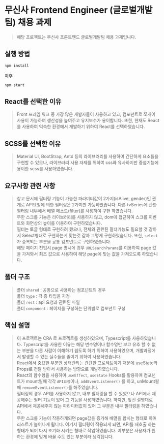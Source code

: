 # 무신사 Frontend Engineer (글로벌개발팀) 채용 과제

> 해당 프로젝트는 무신사 프론트엔드 글로벌개발팀 채용 과제입니다.

## 실행 방법

```sh
npm install
```

이후

```sh
npm start
```

## React를 선택한 이유

> Front 프레임 워크 중 가장 많은 개발자들이 사용하고 있고, 컴포넌트로 쪼개어 사용이 가능하여 생산성을 높여주고 유지보수가 용이합니다. 또한, 현재도 React를 사용하여 익숙한 환경에서 개발하기 위하여 React를 선택하였습니다.

## SCSS를 선택한 이유

> Material UI, BootStrap, Antd 등의 라이브러리를 사용하여 간단하게 요소들을 구현할 수 있으나, 라이브러리 사용 자제를 위하여 css와 유사하지만 중첩기능에 용이한 scss를 사용하였습니다.

## 요구사항 관련 사항

> 참고 문서에 필터링 기능이 가능한 파라미터값이 2가지(isAlive, gender)인 관계로 API요청에 의한 필터링은 2가지만 가능하였습니다. 다른 tvSeries에 관한 필터링 내부에서 배열 메소드(filter)를 사용하여 구현 하였습니다.<br />
> 무한 스크롤 기능은 라이브러리를 사용하지 않고, dom에 접근하여 스크롤 이벤트와 화면상의 높이를 이용하여 구현하였습니다. <br />
> 필터는 토글 형태로 구현하려 했으나, 전체와 관련된 필터기능도 필요할 것 같아서 Select형태로 구현하는게 맞는것 같아 그렇게 구현하였습니다. 또한, `select` 가 중복되는 부분을 공통 컴포넌트로 구현하였습니다. <br />
> 해당 페이지 진입시 page 명시에 경우 `URLSearchParams`를 이용하여 page 값을 가져와서 최초 값으로 사용하여 해당 page에 맞는 값을 가져오도록 하였습니다.

## 폴더 구조

> 폴더 `shared` : 공통으로 사용하는 컴포넌트의 경우 <br />
> 폴더 `type` : 각 종 타입을 지정 <br />
> 폴더 `rest` : api 요청과 관련된 파일 <br />
> 폴더 `component` : 페이지를 구성하는 단위별로 컴포넌트 구성 <br />

## 핵심 설명

> 이 프로젝트는 CRA 로 프로젝트를 생성하였으며, Typescript를 사용하였습니다. Typescript를 사용한 이유는 해당 변수명이나 함수명만 보고 유추 할 수 없는 부분을 다른 사람이 이해하기 쉽도록 하기 위하여 사용하였으며, 개발과정에서 발생할 수 있는 실수들을 줄이기 위하여 사용하였습니다. <br />
> React에서 중요한 부분인 상태관리는 간단한 프로젝트이기 때문에 useState와 Props로 전달 받아서 사용하는 방향으로 개발하였습니다. <br />
> React의 함수형을 사용하여 `useEffect`, `useState` Hooks를 활용하여 컴포넌트가 mount될때 각각 `API요청`이나, `addEventListener()` 를 하고, unMount될때 `removeEventListener()`를 해주었습니다. <br />
> 필터링의 경우 API를 사용하지 않고, 내부 필터링을 할 수 있었으나 API에서 제공해주는 필터 기능이 있어 그 기능을 사용하였습니다. 하지만, 앞선 설명대로 API에서 제공해주지 않는 파라미터값이 있어 그 부분은 내부 필터링을 하였습니다. <br />
> 무한 스크롤 기능이 작동하게되면 page값을 증가해 배열을 합치는 형태로 하여 리스트가 늘어나게 됩니다. 여기서 필터링이 적용되게 되면, API를 재호출 하는 형태가 되어 다시 초기화 시키는 형태로 작업하였습니다. 이부분은 사용자가 원하는 환경에 맞게 바꿀 수도 있는 부분이라 생각됩니다.
